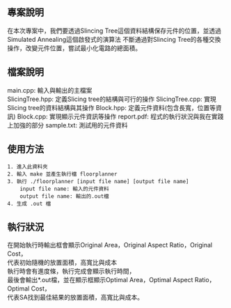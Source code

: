 ## 專案說明
在本次專案中，我們要透過Slincing Tree這個資料結構保存元件的位置，並透過Simulated Annealing這個啟發式的演算法
不斷通過對Slincing Tree的各種交換操作，改變元件位置，嘗試最小化電路的總面積。
## 檔案說明  
main.cpp: 輸入與輸出的主檔案  
SlicingTree.hpp: 定義Slicing tree的結構與可行的操作
SlicingTree.cpp: 實現Slicing tree的資料結構與其操作
Block.hpp: 定義元件資料(包含長寬，位置等資訊)
Block.cpp: 實現顯示元件資訊等操作
report.pdf: 程式的執行狀況與我在實踐上加強的部分
sample.txt: 測試用的元件資料
## 使用方法
	1. 進入此資料夾
	2. 輸入 make 並產生執行檔 floorplanner
	3. 執行 ./floorplanner [input file name] [output file name]
 		input file name: 輸入的元件資料
   		output file name: 輸出的.out檔
	4. 生成 .out 檔
 
## 執行狀況
在開始執行時輸出框會顯示Original Area，Original Aspect Ratio，Original Cost，  
代表初始隨機的放置面積，高寬比與成本  
執行時會有進度條，執行完成會顯示執行時間，  
最後會輸出*.out檔，並在顯示框顯示Optimal Area，Optimal Aspect Ratio，Optimal Cost，  
代表SA找到最佳結果的放置面積，高寬比與成本。
